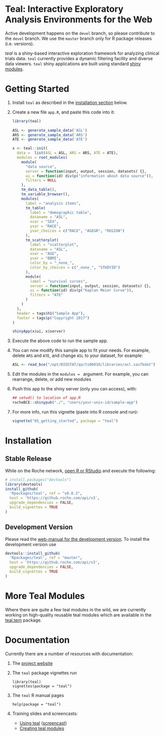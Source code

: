 
# Teal: Interactive Exploratory Analysis Environments for the Web

Active development happens on the `devel` branch, so please contribute to the
`devel` branch. We use the `master` branch only for R package releases (i.e.
versions).

*teal* is a shiny-based interactive exploration framework for analyzing clinical
trials data. `teal` currently provides a dynamic filtering facility and diverse
data viewers. `teal` shiny applications are built using standard [shiny
modules](https://shiny.rstudio.com/articles/modules.html).

# Getting Started

1. Install `teal` as described in the [installation section](#installation) below.
1. Create a new file `app.R`, and paste this code into it:

	```r
	library(teal)
		
	ASL <- generate_sample_data('ASL')
	ARS <- generate_sample_data('ARS')
	ATE <- generate_sample_data('ATE')
	
	x <- teal::init(
	  data =  list(ASL = ASL, ARS = ARS, ATE = ATE),
	  modules = root_modules(
	    module(
	      "data source",
	      server = function(input, output, session, datasets) {},
	      ui = function(id) div(p("information about data source")),
	      filters = NULL
	    ),
	    tm_data_table(),
	    tm_variable_browser(),
	    modules(
	      label = "analysis items",
	      tm_table(
	        label = "demographic table",
	        dataname = "ASL",
	        xvar = "SEX",
	        yvar = "RACE",
	        yvar_choices = c("RACE", "AGEGR", "REGION")
	      ),
	      tm_scatterplot(
	        label = "scatterplot",
	        dataname = "ASL",
	        xvar = "AGE",
	        yvar = "BBMI",
	        color_by = "_none_",
	        color_by_choices = c("_none_", "STUDYID")
	      ),
	      module(
	        label = "survival curves",
	        server = function(input, output, session, datasets) {},
	        ui = function(id) div(p("Kaplan Meier Curve")),
	        filters = "ATE"
	      )
	    )
	  ),
	  header = tags$h1("Sample App"),
	  footer = tags$p("Copyright 2017")
	)
	
	shinyApp(x$ui, x$server)
	```
	
1. Execute the above code to run the sample app.
1. You can now modify this sample app to fit your needs. For example, delete
   `ARS` and `ATE`, and change `ASL` to your dataset, for example:

	```r
	ASL <- read_bce("/opt/BIOSTAT/qa/ts00010/libraries/asl.sas7bdat")
	```
   
1. Edit the modules in the `modules = ` argument. For example, you can
   rearrange, delete, or add new modules
1. Push this app to the shiny server (only you can access), with:

	```r
	## setwd() to location of app.R
	rocheBCE::shinypub("./", "users/your-unix-id/sample-app")
	```

1. For  more info, run this vignette (paste into R console and run):

	```r
	vignette("01_getting_started", package = "teal")
	```
    
    
# Installation 

## Stable Release

While on the Roche network, [open R or RStudio](https://r.roche.com) and execute
the following:

```r
# install.packages("devtools")
library(devtools)
install_github(
  'Rpackages/teal', ref = "v0.0.3",
  host = 'https://github.roche.com/api/v3',
  upgrade_dependencies = FALSE,
  build_vignettes = TRUE
)
```

## Development Version

Please read the [web-manual for the development version](https://pages.github.roche.com/Rpackages/teal/dev/). To install the development version use 

```r
devtools::install_github(
  'Rpackages/teal', ref = "master",
  host = 'https://github.roche.com/api/v3',
  upgrade_dependencies = FALSE,
  build_vignettes = TRUE
)
```

# More Teal Modules

Where there are quite a few teal modules in the wild, we are currently working
on high-quality reusable teal modules which are available in the
[teal.tern](https://pages.github.roche.com/Rpackages/teal.tern)
package.

# Documentation

Currently there are a number of resources with documentation:

1. The [project website](https://pages.github.roche.com/Rpackages/teal/)

1. The `teal` package vignettes run

    ```
    library(teal)
    vignettes(package = "teal")
    ```

1. The `teal` R manual pages

    ```
    help(package = "teal")
    ```
    
1. Training slides and screencasts:

    + [Using teal](https://docs.google.com/presentation/d/1RTzALidxFQrUV4oH0OoIE_4EZRQPOf8Qw-EX06r-fp8/edit) ([screencast](https://streamingmedia.roche.com/media/Teal+Introduction+Workshop+with+Shanghai+via+Webex/1_k51jv1jo))
    + [Creating teal modules](https://docs.google.com/presentation/d/1_V0w4x9Ve5rw0nZydkpyfe5NZnA00MlzSgSPr3tANkk/edit#slide=id.g23552d0ebb_0_0)
